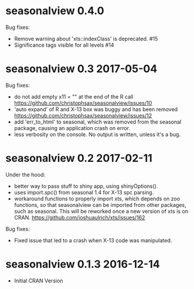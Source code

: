 # seasonalview 0.4.0

Bug fixes:

* Remove warning about 'xts::indexClass' is deprecated. #15
* Significance tags visible for all levels #14


# seasonalview 0.3  2017-05-04

Bug fixes:

* do not add empty x11 = "" at the end of the R call
  https://github.com/christophsax/seasonalview/issues/10
* 'auto expand' of R and X-13 box was buggy and has been removed
  https://github.com/christophsax/seasonalview/issues/12
* add 'err_to_html' to seasonal, which was removed from the seasonal package,
  causing an application crash on error.
* less verbosity on the console. No output is written, unless it's a bug.


# seasonalview 0.2  2017-02-11

Under the hood:

* better way to pass stuff to shiny app, using shinyOptions().
* uses import.spc() from seasonal 1.4 for X-13 spc parsing.
* workaround functions to properly import xts, which depends on zoo functions,
  so that seasonalview can be imported from other packages, such as seasonal.
  This will be reworked once a new version of xts is on CRAN.
  https://github.com/joshuaulrich/xts/issues/162

Bug fixes:

* Fixed issue that led to a crash when X-13 code was manipulated.


# seasonalview 0.1.3  2016-12-14

* Initial CRAN Version
